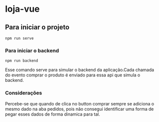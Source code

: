 # loja-vue

## Para iniciar o projeto
```
npm run serve
```
### Para iniciar o backend
```
npm run backend
```
Esse comando serve para simular o backend da aplicação.Cada chamada do evento comprar
o produto é enviado para essa api que simula o backend.
### Considerações
Percebe-se que quando de clica no button comprar sempre se 
adiciona o mesmo dado na aba pedidos, pois não consegui identificar uma forma
de pegar esses dados de forma dinamica para tal.


